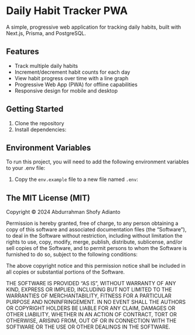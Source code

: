 # Daily Habit Tracker PWA

A simple, progressive web application for tracking daily habits, built with Next.js, Prisma, and PostgreSQL.

## Features

- Track multiple daily habits
- Increment/decrement habit counts for each day
- View habit progress over time with a line graph
- Progressive Web App (PWA) for offline capabilities
- Responsive design for mobile and desktop

## Getting Started

1. Clone the repository
2. Install dependencies:

## Environment Variables

To run this project, you will need to add the following environment variables to your .env file:

1. Copy the `env.example` file to a new file named `.env`:

## The MIT License (MIT)

Copyright © 2024 Abdurrahman Shofy Adianto

Permission is hereby granted, free of charge, to any person obtaining a copy of this software and associated documentation files (the “Software”), to deal in the Software without restriction, including without limitation the rights to use, copy, modify, merge, publish, distribute, sublicense, and/or sell copies of the Software, and to permit persons to whom the Software is furnished to do so, subject to the following conditions:

The above copyright notice and this permission notice shall be included in all copies or substantial portions of the Software.

THE SOFTWARE IS PROVIDED “AS IS”, WITHOUT WARRANTY OF ANY KIND, EXPRESS OR IMPLIED, INCLUDING BUT NOT LIMITED TO THE WARRANTIES OF MERCHANTABILITY, FITNESS FOR A PARTICULAR PURPOSE AND NONINFRINGEMENT. IN NO EVENT SHALL THE AUTHORS OR COPYRIGHT HOLDERS BE LIABLE FOR ANY CLAIM, DAMAGES OR OTHER LIABILITY, WHETHER IN AN ACTION OF CONTRACT, TORT OR OTHERWISE, ARISING FROM, OUT OF OR IN CONNECTION WITH THE SOFTWARE OR THE USE OR OTHER DEALINGS IN THE SOFTWARE.

